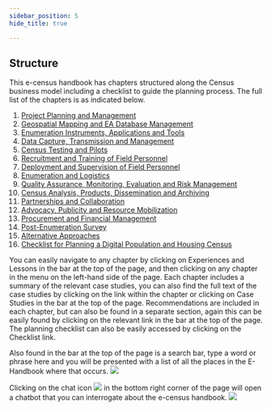 ```yaml
---
sidebar_position: 5
hide_title: true

---
```


## Structure

This e-census handbook has chapters structured along the Census business model including a checklist to guide the planning process. The full list of the chapters is as indicated below. 

1.	[Project Planning and Management](/docs/experiences-lessons-2020/Chapter-01/Introduction)
2.	[Geospatial Mapping and EA Database Management](/docs/experiences-lessons-2020/Chapter-02/Introduction)
3.	[Enumeration Instruments, Applications and Tools](/docs/experiences-lessons-2020/Chapter-03/Introduction)
4.	[Data Capture, Transmission and Management](/docs/experiences-lessons-2020/Chapter-04/Introduction) 
5.	[Census Testing and Pilots](/docs/experiences-lessons-2020/Chapter-05/Introduction)
6.	[Recruitment and Training of Field Personnel](/docs/experiences-lessons-2020/Chapter-06/Introduction)
7.	[Deployment and Supervision of Field Personnel](/docs/experiences-lessons-2020/Chapter-07/Introduction)
8.	[Enumeration and Logistics](/docs/experiences-lessons-2020/Chapter-08/Introduction)
9.	[Quality Assurance, Monitoring, Evaluation and Risk Management](/docs/experiences-lessons-2020/Chapter-09/Introduction)
10.	[Census Analysis, Products, Dissemination and Archiving](/docs/experiences-lessons-2020/Chapter-10/Introduction)
11.	[Partnerships and Collaboration](/docs/experiences-lessons-2020/Chapter-11/Introduction)
12.	[Advocacy, Publicity and Resource Mobilization](/docs/experiences-lessons-2020/Chapter-12/Introduction)
13.	[Procurement and Financial Management](/docs/experiences-lessons-2020/Chapter-13/Introduction) 
14.	[Post-Enumeration Survey](/docs/experiences-lessons-2020/Chapter-14/Introduction.md)
15.	[Alternative Approaches](/docs/experiences-lessons-2020/Chapter-15/Introduction)
16.	[Checklist for Planning a Digital Population and Housing Census](/docs/experiences-lessons-2020/Chapter-16/Introduction)


You can easily navigate to any chapter by clicking on Experiences and Lessons  in the bar at the top of the page, and then clicking on any chapter in the menu on the left-hand side of the page. Each chapter includes a summary of the relevant case studies, you can also find the full text of the case studies by clicking on the link within the chapter or clicking on Case Studies  in the bar at the top of the page. Recommendations  are included in each chapter, but can also be found in a separate section, again this can be easily found by clicking on the relevant link in the bar at the top of the page. The planning checklist can also be easily accessed by clicking on the Checklist  link.


Also found in the bar at the top of the page is a search bar, type a word or phrase here and you will be presented with a list of all the places in the E-Handbook where that occurs.
![](/img/search-bar.png)



Clicking on the chat icon ![](/img/chatbot-icon.png)  in the bottom right corner of the page will open a chatbot that you can interrogate about the e-census handbook.
![](/img/chatbot.png) 

